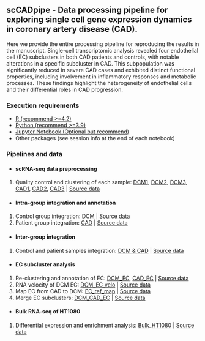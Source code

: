 ##  scCADpipe - Data processing pipeline for exploring single cell gene expression dynamics in coronary artery disease (CAD).
Here we provide the entire processing pipeline for reproducing the results in the manuscript. Single-cell transcriptomic analysis revealed four endothelial cell (EC) subclusters in both CAD patients and controls, with notable alterations in a specific subcluster in CAD. This subpopulation was significantly reduced in severe CAD cases and exhibited distinct functional properties, including involvement in inflammatory responses and metabolic processes. These findings highlight the heterogeneity of endothelial cells and their differential roles in CAD progression.

### Execution requirements
- [R (recommend >=4.2)](https://cran.r-project.org/)
- [Python (recommend >=3.9)](https://www.python.org/)
- [Jupyter Notebook (Optional but recommend) ](https://jupyter.org/)
- Other packages (see session info at the end of each notebook)

### Pipelines and data
- #### scRNA-seq data preprocessing
1. Quality control and clustering of each sample: [DCM1](https://github.com/ventson/scCADpipe/blob/main/1_Preprocessing/DCM1.ipynb), [DCM2](https://github.com/ventson/scCADpipe/blob/main/1_Preprocessing/DCM2.ipynb), [DCM3](https://github.com/ventson/scCADpipe/blob/main/1_Preprocessing/DCM3.ipynb), [CAD1](https://github.com/ventson/scCADpipe/blob/main/1_Preprocessing/CAD1.ipynb), [CAD2](https://github.com/ventson/scCADpipe/blob/main/1_Preprocessing/CAD2.ipynb), [CAD3](https://github.com/ventson/scCADpipe/blob/main/1_Preprocessing/CAD3.ipynb) | [Source data](https://bis.zju.edu.cn/HEMA/download/CADatlas/scRNA/filtered_matrix_all_samples.tar.gz)
- #### Intra-group integration and annotation
1. Control group integration: [DCM](https://github.com/ventson/scCADpipe/blob/main/2_Integration_and_Annotation/DCM_integration_annotation.ipynb) | [Source data](https://bis.zju.edu.cn/HEMA/download/CADatlas/scRNA/DCM_clean_clustered.tar.gz)
2. Patient group integration: [CAD](https://github.com/ventson/scCADpipe/blob/main/2_Integration_and_Annotation/CAD_integration_annotation.ipynb) | [Source data](https://bis.zju.edu.cn/HEMA/download/CADatlas/scRNA/CAD_clean_clustered.tar.gz)
- #### Inter-group integration
1. Control and patient samples integration: [DCM & CAD](https://github.com/ventson/scCADpipe/blob/main/3_DCM_CAD_Integration/DCM_CAD_integration.ipynb) | [Source data](https://bis.zju.edu.cn/HEMA/download/CADatlas/scRNA/subsample_DCM_CAD_annotated_lv1.tar.gz)
- #### EC subcluster analysis
1. Re-clustering and annotation of EC: [DCM_EC](https://github.com/ventson/scCADpipe/blob/main/4_EC_Subcluster/EC_subcluster_DCM.ipynb), [CAD_EC](https://github.com/ventson/scCADpipe/blob/main/4_EC_Subcluster/EC_subcluster_CAD.ipynb) | [Source data](https://bis.zju.edu.cn/HEMA/download/CADatlas/scRNA/subsample_DCM_CAD_annotated_lv1.tar.gz)
2. RNA velocity of DCM EC: [DCM_EC_velo](https://github.com/ventson/scCADpipe/blob/main/4_EC_Subcluster/EC_subcluster_velocity_DCM.ipynb) | [Source data](https://bis.zju.edu.cn/HEMA/download/CADatlas/scRNA/EC_velocity_loom_DCM.tar.gz)
3. Map EC from CAD to DCM: [EC_ref_map](https://github.com/ventson/scCADpipe/blob/main/4_EC_Subcluster/EC_subcluster_ref_map.ipynb) | [Source data](https://bis.zju.edu.cn/HEMA/download/CADatlas/scRNA/sample_DCM_CAD_EC_clean.tar.gz)
4. Merge EC subclusters: [DCM_CAD_EC](https://github.com/ventson/scCADpipe/blob/main/4_EC_Subcluster/EC_subcluster_DCM_CAD_merge.ipynb) | [Source data](https://bis.zju.edu.cn/HEMA/download/CADatlas/scRNA/sample_DCM_CAD_EC_mapping.tar.gz)
- #### Bulk RNA-seq of HT1080
1. Differential expression and enrichment analysis: [Bulk_HT1080](https://github.com/ventson/scCADpipe/blob/main/5_Bulk_RNA_HT1080/HT1080_DEG_DESeq2.ipynb) | [Source data](https://bis.zju.edu.cn/HEMA/download/CADatlas/bulk/featureCounts.txt.gz)

